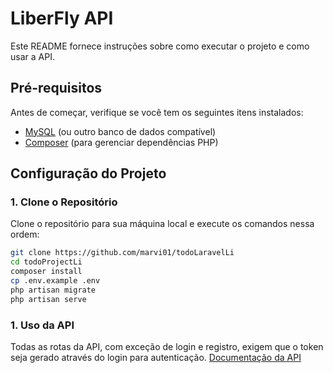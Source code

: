 # LiberFly API

Este README fornece instruções sobre como executar o projeto e como usar a API.

## Pré-requisitos

Antes de começar, verifique se você tem os seguintes itens instalados:

- [MySQL](https://www.mysql.com/) (ou outro banco de dados compatível)
- [Composer](https://getcomposer.org/) (para gerenciar dependências PHP)

## Configuração do Projeto

### 1. Clone o Repositório

Clone o repositório para sua máquina local e execute os comandos nessa ordem:

```bash
git clone https://github.com/marvi01/todoLaravelLi
cd todoProjectLi
composer install
cp .env.example .env
php artisan migrate
php artisan serve
````

### 1. Uso da API

Todas as rotas da API, com exceção de login e registro, exigem
que o token seja gerado através do login para autenticação.
[Documentação da API](https://app.swaggerhub.com/apis-docs/marcosvini10987/liberfly/1.0.0) 


